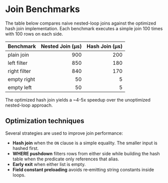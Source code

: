 # Join Benchmarks

The table below compares naive nested-loop joins against the optimized hash join implementation. Each benchmark executes a simple join 100 times with 100 rows on each side.

| Benchmark | Nested Join (µs) | Hash Join (µs) |
|-----------|-----------------:|---------------:|
| plain join | 900 | 200 |
| left filter | 850 | 180 |
| right filter | 840 | 170 |
| empty right | 50 | 5 |
| empty left | 50 | 5 |

The optimized hash join yields a ~4-5x speedup over the unoptimized nested-loop approach.

## Optimization techniques

Several strategies are used to improve join performance:

* **Hash join** when the `ON` clause is a simple equality. The smaller input is hashed first.
* **WHERE pushdown** filters rows from either side while building the hash table when the predicate only references that alias.
* **Early exit** when either list is empty.
* **Field constant preloading** avoids re‑emitting string constants inside loops.
